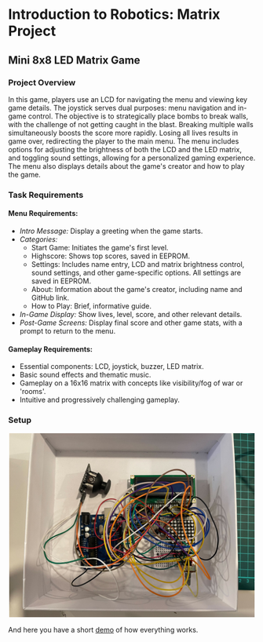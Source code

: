 # Introduction to Robotics: Matrix Project
## Mini 8x8 LED Matrix Game

### Project Overview

In this game, players use an LCD for navigating the menu and viewing key game details. The joystick serves dual purposes: menu navigation and in-game control. The objective is to strategically place bombs to break walls, with the challenge of not getting caught in the blast. Breaking multiple walls simultaneously boosts the score more rapidly. Losing all lives results in game over, redirecting the player to the main menu. The menu includes options for adjusting the brightness of both the LCD and the LED matrix, and toggling sound settings, allowing for a personalized gaming experience. The menu also displays details about the game's creator and how to play the game.

### Task Requirements

#### Menu Requirements:

* *Intro Message:* Display a greeting when the game starts.
* *Categories:*
  * Start Game: Initiates the game's first level.
  * Highscore: Shows top scores, saved in EEPROM.
  * Settings: Includes name entry, LCD and matrix brightness control, sound settings, and other game-specific options. All settings are saved in EEPROM.
  * About: Information about the game's creator, including name and GitHub link.
  * How to Play: Brief, informative guide.
* *In-Game Display:* Show lives, level, score, and other relevant details.
* *Post-Game Screens:* Display final score and other game stats, with a prompt to return to the menu.
  
#### Gameplay Requirements:

* Essential components: LCD, joystick, buzzer, LED matrix.
* Basic sound effects and thematic music.
* Gameplay on a 16x16 matrix with concepts like visibility/fog of war or 'rooms'.
* Intuitive and progressively challenging gameplay.

### Setup
<p align="center" width="100%">
    <img src="IMG_9394.jpg" width="500"/>
</p>

And here you have a short [demo](https://youtu.be/vH-kKDZTB2I) of how everything works.
